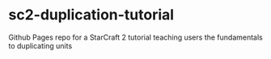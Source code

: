 # sc2-duplication-tutorial
Github Pages repo for a StarCraft 2 tutorial teaching users the fundamentals to duplicating units
